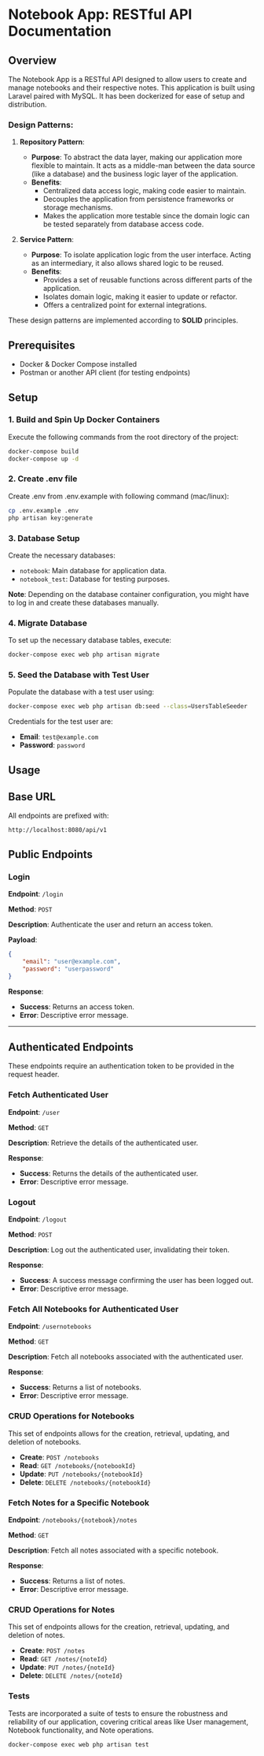 
# Notebook App: RESTful API Documentation

## Overview

The Notebook App is a RESTful API designed to allow users to create and manage notebooks and their respective notes. This application is built using Laravel paired with MySQL. It has been dockerized for ease of setup and distribution.

### Design Patterns:

1. **Repository Pattern**: 
    - **Purpose**: To abstract the data layer, making our application more flexible to maintain. It acts as a middle-man between the data source (like a database) and the business logic layer of the application.
    - **Benefits**:
        - Centralized data access logic, making code easier to maintain.
        - Decouples the application from persistence frameworks or storage mechanisms.
        - Makes the application more testable since the domain logic can be tested separately from database access code.

2. **Service Pattern**: 
    - **Purpose**: To isolate application logic from the user interface. Acting as an intermediary, it also allows shared logic to be reused.
    - **Benefits**:
        - Provides a set of reusable functions across different parts of the application.
        - Isolates domain logic, making it easier to update or refactor.
        - Offers a centralized point for external integrations.

These design patterns are implemented according to **SOLID** principles.

## Prerequisites

- Docker & Docker Compose installed
- Postman or another API client (for testing endpoints)

## Setup

### 1. Build and Spin Up Docker Containers

Execute the following commands from the root directory of the project:

```bash
docker-compose build
docker-compose up -d
```

### 2. Create .env file

Create .env from .env.example with following command (mac/linux):

```bash
cp .env.example .env
php artisan key:generate
```


### 3. Database Setup

Create the necessary databases:

- `notebook`: Main database for application data.
- `notebook_test`: Database for testing purposes.

**Note**: Depending on the database container configuration, you might have to log in and create these databases manually.

### 4. Migrate Database

To set up the necessary database tables, execute:

```bash
docker-compose exec web php artisan migrate
```

### 5. Seed the Database with Test User

Populate the database with a test user using:

```bash
docker-compose exec web php artisan db:seed --class=UsersTableSeeder
```

Credentials for the test user are:

- **Email**: `test@example.com`
- **Password**: `password`

## Usage

## Base URL

All endpoints are prefixed with:
```
http://localhost:8080/api/v1
```

## Public Endpoints

### Login

**Endpoint**: `/login`

**Method**: `POST`

**Description**: Authenticate the user and return an access token.

**Payload**:
```json
{
    "email": "user@example.com",
    "password": "userpassword"
}
```

**Response**:
- **Success**: Returns an access token.
- **Error**: Descriptive error message.

---

## Authenticated Endpoints

These endpoints require an authentication token to be provided in the request header.

### Fetch Authenticated User

**Endpoint**: `/user`

**Method**: `GET`

**Description**: Retrieve the details of the authenticated user.

**Response**:
- **Success**: Returns the details of the authenticated user.
- **Error**: Descriptive error message.

### Logout

**Endpoint**: `/logout`

**Method**: `POST`

**Description**: Log out the authenticated user, invalidating their token.

**Response**:
- **Success**: A success message confirming the user has been logged out.
- **Error**: Descriptive error message.

### Fetch All Notebooks for Authenticated User

**Endpoint**: `/usernotebooks`

**Method**: `GET`

**Description**: Fetch all notebooks associated with the authenticated user.

**Response**:
- **Success**: Returns a list of notebooks.
- **Error**: Descriptive error message.

### CRUD Operations for Notebooks

This set of endpoints allows for the creation, retrieval, updating, and deletion of notebooks.

- **Create**: `POST /notebooks`
- **Read**: `GET /notebooks/{notebookId}`
- **Update**: `PUT /notebooks/{notebookId}`
- **Delete**: `DELETE /notebooks/{notebookId}`

### Fetch Notes for a Specific Notebook

**Endpoint**: `/notebooks/{notebook}/notes`

**Method**: `GET`

**Description**: Fetch all notes associated with a specific notebook.

**Response**:
- **Success**: Returns a list of notes.
- **Error**: Descriptive error message.

### CRUD Operations for Notes

This set of endpoints allows for the creation, retrieval, updating, and deletion of notes.

- **Create**: `POST /notes`
- **Read**: `GET /notes/{noteId}`
- **Update**: `PUT /notes/{noteId}`
- **Delete**: `DELETE /notes/{noteId}`


### Tests

Tests are incorporated a suite of tests to ensure the robustness and reliability of our application, covering critical areas like User management, Notebook functionality, and Note operations.

```bash
docker-compose exec web php artisan test
```

